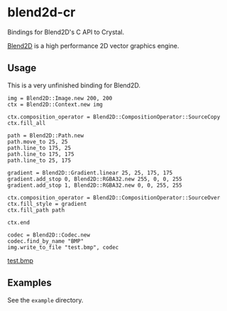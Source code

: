 # blend2d-cr

Bindings for Blend2D's C API to Crystal.

[Blend2D](https://blend2d.com/) is a high performance 2D vector graphics engine.

## Usage

This is a very unfinished binding for Blend2D.

```cr
img = Blend2D::Image.new 200, 200
ctx = Blend2D::Context.new img

ctx.composition_operator = Blend2D::CompositionOperator::SourceCopy
ctx.fill_all

path = Blend2D::Path.new
path.move_to 25, 25
path.line_to 175, 25
path.line_to 175, 175
path.line_to 25, 175

gradient = Blend2D::Gradient.linear 25, 25, 175, 175
gradient.add_stop 0, Blend2D::RGBA32.new 255, 0, 0, 255
gradient.add_stop 1, Blend2D::RGBA32.new 0, 0, 255, 255

ctx.composition_operator = Blend2D::CompositionOperator::SourceOver
ctx.fill_style = gradient
ctx.fill_path path

ctx.end

codec = Blend2D::Codec.new
codec.find_by_name "BMP"
img.write_to_file "test.bmp", codec
```

[test.bmp](https://i.imgur.com/7hOREPm.png)

## Examples

See the `example` directory.